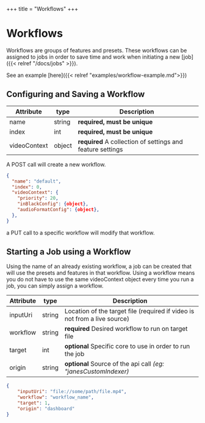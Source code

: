 +++
title = "Workflows"
+++

# Workflows

Workflows are groups of features and presets. These workflows can be assigned to jobs in order to save time and work when initiating a new [job]({{< relref "/docs/jobs" >}}). 

See an example [here]({{< relref "examples/workflow-example.md">}})

## Configuring and Saving a Workflow

|Attribute|type|Description|
|---------|----|-----------|
|name|string|**required, must be unique**|
|index|int|**required, must be unique**|
|videoContext|object|**required** A collection of settings and feature settings|

A POST call will create a new workflow. 
```JSON
{
  "name": "default",                  
  "index": 0,                               
  "videoContext": {                         
    "priority": 20,                     
    "inBlackConfig": {object},
    "audioFormatConfig": {object},
  },
}

```
a PUT call to a specific workflow will modify that workflow.

## Starting a Job using a Workflow

Using the name of an already existing workflow, a job can be created that will use the presets and features in that workflow. Using a workflow means you do not have to use the same videoContext object every time you run a job, you can simply assign a workflow.

|Attribute|type|Description|
|---------|----|-----------|
|inputUri|string|Location of the target file (required if video is not from a live source)|
|workflow|string|**required** Desired workflow to run on target file|
|target|int|**optional** Specific core to use in order to run the job|
|origin|string|**optional** Source of the api call *(eg: "janesCustomIndexer)*|

```JSON
{
    "inputUri": "file://some/path/file.mp4",
    "workflow": "workflow_name",
    "target": 1,                              
    "origin": "dashboard"                       
}
```